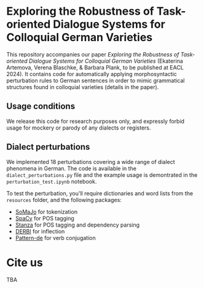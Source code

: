 # Exploring the Robustness of Task-oriented Dialogue Systems for Colloquial German Varieties

This repository accompanies our paper *Exploring the Robustness of Task-oriented Dialogue Systems for Colloquial German Varieties* (Ekaterina Artemova, Verena Blaschke, & Barbara Plank, to be published at EACL 2024).
It contains code for automatically applying morphosyntactic perturbation rules to German sentences in order to mimic grammatical structures found in colloquial varieties (details in the paper).

## Usage conditions

We release this code for research purposes only, and expressly forbid usage for mockery or parody of any dialects or registers.


## Dialect perturbations

We implemented 18 perturbations covering a wide range of dialect phenomena in German. The code is available in the ```dialect_perturbations.py``` file and the example usage is demontrated in the ```perturbation_test.ipynb``` notebook. 

To test the perturbation, you'll require dictionaries and word lists from the ```resources``` folder, and the following packages:

- [SoMaJo](https://pypi.org/project/somajo/) for tokenization
- [SpaCy](https://spacy.io/) for POS tagging
- [Stanza](https://stanfordnlp.github.io/stanza/) for POS tagging and dependency parsing
- [DERBI](https://github.com/EducationalTestingService/DERBI) for inflection
- [Pattern-de](https://www.clips.uantwerpen.be/pages/pattern-de) for verb conjugation




# Cite us 

TBA
